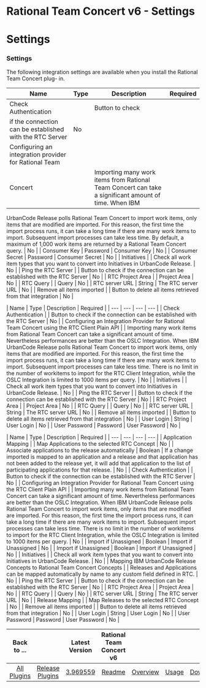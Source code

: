 
Rational Team Concert v6 - Settings
===================================

# Settings



### Settings




 


The following integration settings are available when you install the Rational Team Concert plug-
in.




| Name | Type | Description | Required |
| --- | --- | --- | --- |
| Check Authentication |  | Button to check 
if the connection can be established with the RTC Server | No |
| Configuring an integration provider for Rational Team 
Concert |  | Importing many work items from Rational Team Concert can take a significant amount of time. When IBM 
UrbanCode Release polls Rational Team Concert to import work items, only items that are modified are imported. For this 
reason, the first time the import process runs, it can take a long time if there are many work items to import. 
Subsequent import processes can take less time. By default, a maximum of 1,000 work items are returned by a Rational 
Team Concert query. | No |
| Consumer Key | Password | Consumer Key | No |
| Consumer Secret | Password | Consumer 
Secret | No |
| Initiatives |  | Check all work item types that you want to convert into Initiatives in UrbanCode 
Release. | No |
| Ping the RTC Server |  | Button to check if the connection can be established with the RTC Server | No
 |
| RTC Project Area |  | Project Area | No |
| RTC Query |  | Query | No |
| RTC server URL | String | The RTC server 
URL | No |
| Remove all items imported |  | Button to delete all items retrieved from that integration | No |




| Name
 | Type | Description | Required |
| --- | --- | --- | --- |
| Check Authentication |  | Button to check if the 
connection can be established with the RTC Server | No |
| Configuring an Integration Provider for Rational Team Concert
 using the RTC Client Plain API |  | Importing many work items from Rational Team Concert can take a significant amount 
of time. Nevertheless performances are better than the OSLC Integration. When IBM UrbanCode Release polls Rational Team 
Concert to import work items, only items that are modified are imported. For this reason, the first time the import 
process runs, it can take a long time if there are many work items to import. Subsequent import processes can take less 
time. There is no limit in the number of workitems to import for the RTC Client Integration, while the OSLC Integration 
is limited to 1000 items per query. | No |
| Initiatives |  | Check all work item types that you want to convert into 
Initiatives in UrbanCode Release. | No |
| Ping the RTC Server |  | Button to check if the connection can be established
 with the RTC Server | No |
| RTC Project Area |  | Project Area | No |
| RTC Query |  | Query | No |
| RTC server URL |
 String | The RTC server URL | No |
| Remove all items imported |  | Button to delete all items retrieved from that 
integration | No |
| User Login | String | User Login | No |
| User Password | Password | User Password | No |




| 
Name | Type | Description | Required |
| --- | --- | --- | --- |
| Application Mapping |  | Map Applications to the 
selected RTC Concept | No |
| Associate applications to the release automatically | Boolean | If a change imported is 
mapped to an application and a release and that application has not been added to the release yet, it will add that 
application to the list of participating applications for that release. | No |
| Check Authentication |  | Button to 
check if the connection can be established with the RTC Server | No |
| Configuring an Integration Provider for Rational
 Team Concert using the RTC Client Plain API |  | Importing many work items from Rational Team Concert can take a 
significant amount of time. Nevertheless performances are better than the OSLC Integration. When IBM UrbanCode Release 
polls Rational Team Concert to import work items, only items that are modified are imported. For this reason, the first 
time the import process runs, it can take a long time if there are many work items to import. Subsequent import 
processes can take less time. There is no limit in the number of workitems to import for the RTC Client Integration, 
while the OSLC Integration is limited to 1000 items per query. | No |
| Import if Unassigned | Boolean | Import if 
Unassigned | No |
| Import if Unassigned | Boolean | Import if Unassigned | No |
| Initiatives |  | Check all work item 
types that you want to convert into Initiatives in UrbanCode Release. | No |
| Mapping IBM UrbanCode Release Concepts to
 Rational Team Concert Concepts |  | Releases and Applications can be mapped automatically by name to any custom field 
defined in RTC. | No |
| Ping the RTC Server |  | Button to check if the connection can be established with the RTC 
Server | No |
| RTC Project Area |  | Project Area | No |
| RTC Query |  | Query | No |
| RTC server URL | String | The 
RTC server URL | No |
| Release Mapping |  | Map Releases to the selected RTC Concept | No |
| Remove all items imported
 |  | Button to delete all items retrieved from that integration | No |
| User Login | String | User Login | No |
| User
 Password | Password | User Password | No |



|Back to ...||Latest Version|Rational Team Concert v6 ||||
| :---: | :---: | :---: | :---: | :---: | :---: | :---: |
|[All Plugins](../../index.md)|[Release Plugins](../README.md)|[3.969559](https://raw.githubusercontent.com/UrbanCode/IBM-UCR-PLUGINS/main/files/RTC/ucr-plugin-rtc-3.969559.zip)|[Readme](README.md)|[Overview](overview.md)|[Usage](usage.md)|[Downloads](downloads.md)|
